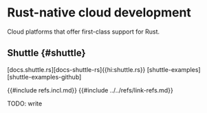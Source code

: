 # Rust-native cloud development

Cloud platforms that offer first-class support for Rust.

## Shuttle {#shuttle}

[docs.shuttle.rs][docs-shuttle-rs]{{hi:shuttle.rs}}
[shuttle-examples][shuttle-examples-github]

{{#include refs.incl.md}}
{{#include ../../refs/link-refs.md}}

<div class="hidden">
TODO: write
</div>
